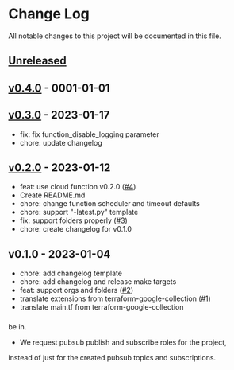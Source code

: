 # Change Log

All notable changes to this project will be documented in this file.

<a name="unreleased"></a>
## [Unreleased]



<a name="v0.4.0"></a>
## [v0.4.0] - 0001-01-01



<a name="v0.3.0"></a>
## [v0.3.0] - 2023-01-17

- fix: fix function_disable_logging parameter
- chore: update changelog


<a name="v0.2.0"></a>
## [v0.2.0] - 2023-01-12

- feat: use cloud function v0.2.0 ([#4](https://github.com/observeinc/deploymentmanager-google-collection/issues/4))
- Create README.md
- chore: change function scheduler and timeout defaults
- chore: support "-latest.py" template
- fix: support folders properly ([#3](https://github.com/observeinc/deploymentmanager-google-collection/issues/3))
- chore: create changelog for v0.1.0


<a name="v0.1.0"></a>
## v0.1.0 - 2023-01-04

- chore: add changelog template
- chore: add changelog and release make targets
- feat: support orgs and folders ([#2](https://github.com/observeinc/deploymentmanager-google-collection/issues/2))
- translate extensions from terraform-google-collection ([#1](https://github.com/observeinc/deploymentmanager-google-collection/issues/1))
- translate main.tf from terraform-google-collection

### 

be in.
- We request pubsub publish and subscribe roles for the project,

instead of just for the created pubsub topics and subscriptions.


[Unreleased]: https://github.com/observeinc/deploymentmanager-google-collection/compare/v0.4.0...HEAD
[v0.4.0]: https://github.com/observeinc/deploymentmanager-google-collection/compare/v0.3.0...v0.4.0
[v0.3.0]: https://github.com/observeinc/deploymentmanager-google-collection/compare/v0.2.0...v0.3.0
[v0.2.0]: https://github.com/observeinc/deploymentmanager-google-collection/compare/v0.1.0...v0.2.0
